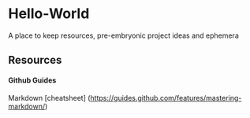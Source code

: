# Hello-World
A place to keep resources, pre-embryonic project ideas and ephemera 
## Resources 
#### Github Guides 
Markdown [cheatsheet] (https://guides.github.com/features/mastering-markdown/)
